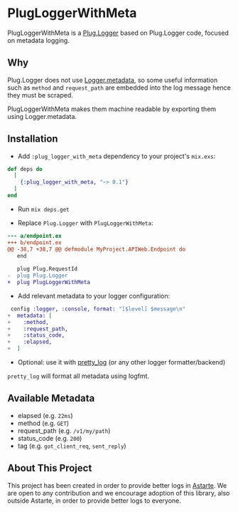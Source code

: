 # PlugLoggerWithMeta

PlugLoggerWithMeta is a [Plug.Logger](https://hexdocs.pm/plug/Plug.Logger.html) based on Plug.Logger code, focused on metadata logging.

## Why
Plug.Logger does not use [Logger.metadata](https://hexdocs.pm/logger/Logger.html#metadata/1),
so some useful information such as `method` and `request_path` are embedded into the log message
hence they must be scraped.

PlugLoggerWithMeta makes them machine readable by exporting them using Logger.metadata.

## Installation
- Add `:plug_logger_with_meta` dependency to your project's `mix.exs`:

```elixir
def deps do
  [
    {:plug_logger_with_meta, "~> 0.1"}
  ]
end
```
- Run `mix deps.get`

- Replace `Plug.Logger` with `PlugLoggerWithMeta`:

```diff
--- a/endpoint.ex
+++ b/endpoint.ex
@@ -38,7 +38,7 @@ defmodule MyProject.APIWeb.Endpoint do
   end
 
   plug Plug.RequestId
-  plug Plug.Logger
+  plug PlugLoggerWithMeta
```

- Add relevant metadata to your logger configuration:

```elixir
 config :logger, :console, format: "[$level] $message\n"
+  metadata: [
+    :method,
+    :request_path,
+    :status_code,
+    :elapsed,
+  ]
```

- Optional: use it with [pretty_log](https://github.com/ispirata/pretty_log) (or any other logger formatter/backend)

`pretty_log` will format all metadata using logfmt.

## Available Metadata

- elapsed (e.g. `22ms`)
- method (e.g. `GET`)
- request_path (e.g. `/v1/my/path`)
- status_code (e.g. `200`)
- tag (e.g. `got_client_req`, `sent_reply`)

## About This Project

This project has been created in order to provide better logs in [Astarte](https://github.com/astarte-platform/astarte).
We are open to any contribution and we encourage adoption of this library, also outside Astarte, in order to provide better logs to everyone.
